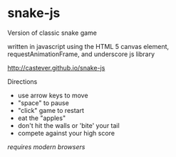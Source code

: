 snake-js
========

Version of classic snake game

written in javascript using the HTML 5 canvas element, requestAnimationFrame, and underscore js library

http://castever.github.io/snake-js

Directions

* use arrow keys to move
* "space" to pause
* "click" game to restart
* eat the "apples"
* don't hit the walls or 'bite' your tail
* compete against your high score


*requires modern browsers*

